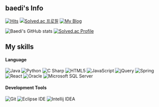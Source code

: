 ## baedi's Info
[![Hits](https://hits.seeyoufarm.com/api/count/incr/badge.svg?url=https%3A%2F%2Fgithub.com%2Fbaedi%2Fhit-counter&count_bg=%2379C83D&title_bg=%23555555&icon=github.svg&icon_color=%23E7E7E7&title=hits&edge_flat=false)](https://hits.seeyoufarm.com)
[![Solved.ac
프로필](http://mazassumnida.wtf/api/mini/generate_badge?boj=dlbae9613)](https://solved.ac/dlbae9613)
[![My Blog](https://img.shields.io/badge/blog-baedi.github.io-blueviolet)](https://baedi.github.io)

![Baedi's GitHub stats](https://github-readme-stats.vercel.app/api?username=baedi&show_icons=true&theme=radical)
[![Solved.ac Profile](http://mazassumnida.wtf/api/v2/generate_badge?boj=dlbae9613)](https://solved.ac/dlbae9613)

## My skills
#### Language
![Java](https://img.shields.io/badge/Java-d40000.svg?&style=for-the-badge&logo=Java&logoColor=white)
![Python](https://img.shields.io/badge/Python-3776AB.svg?&style=for-the-badge&logo=Python&logoColor=white)
![C Sharp](https://img.shields.io/badge/CSharp-239120.svg?&style=for-the-badge&logo=CSharp&logoColor=white)
![HTML5](https://img.shields.io/badge/HTML5-E34F26.svg?&style=for-the-badge&logo=HTML5&logoColor=white)
![JavaScript](https://img.shields.io/badge/JavaScript-F7DF1E.svg?&style=for-the-badge&logo=JavaScript&logoColor=white)
![jQuery](https://img.shields.io/badge/jQuery-0769AD.svg?&style=for-the-badge&logo=jQuery&logoColor=white)
![Spring](https://img.shields.io/badge/Spring-6DB33F.svg?&style=for-the-badge&logo=Spring&logoColor=white)
![React](https://img.shields.io/badge/React-61DAFB.svg?&style=for-the-badge&logo=React&logoColor=white)
![Oracle](https://img.shields.io/badge/Oracle-F80000.svg?&style=for-the-badge&logo=Oracle&logoColor=white)
![Microsoft SQL Server](https://img.shields.io/badge/Microsoft_SQL_Server-CC2927.svg?&style=for-the-badge&logo=MicrosoftSQLServer&logoColor=white)


#### Development Tools
![Git](https://img.shields.io/badge/Git-F05032.svg?&style=for-the-badge&logo=Git&logoColor=white)
![Eclipse IDE](https://img.shields.io/badge/Eclipse_IDE-2C2255.svg?&style=for-the-badge&logo=EclipseIDE&logoColor=white)
![Intellij IDEA](https://img.shields.io/badge/Intellij_IDEA-000000.svg?&style=for-the-badge&logo=IntellijIDEA&logoColor=white)

<!--
**baedi/baedi** is a ✨ _special_ ✨ repository because its `README.md` (this file) appears on your GitHub profile.

Here are some ideas to get you started:

- 🔭 I’m currently working on ...
- 🌱 I’m currently learning ...
- 👯 I’m looking to collaborate on ...
- 🤔 I’m looking for help with ...
- 💬 Ask me about ...
- 📫 How to reach me: ...
- 😄 Pronouns: ...
- ⚡ Fun fact: ...
-->
